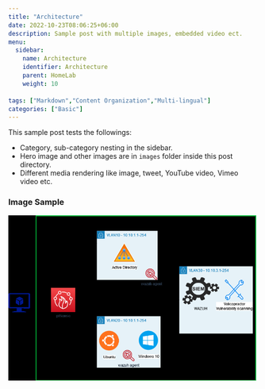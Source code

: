 ```yaml
---
title: "Architecture"
date: 2022-10-23T08:06:25+06:00
description: Sample post with multiple images, embedded video ect.
menu:
  sidebar:
    name: Architecture 
    identifier: Architecture
    parent: HomeLab
    weight: 10

tags: ["Markdown","Content Organization","Multi-lingual"]
categories: ["Basic"]
---
```


This sample post tests the followings:

- Category, sub-category nesting in the sidebar.
- Hero image and other images are in `images` folder inside this post directory.
- Different media rendering like image, tweet, YouTube video, Vimeo video etc.

### Image Sample

![Image1](images/arch.png)